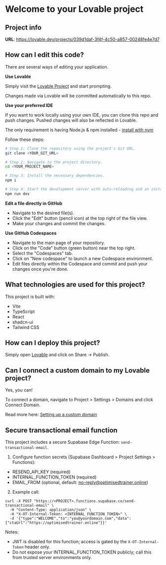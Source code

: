 # Welcome to your Lovable project

## Project info

**URL**: https://lovable.dev/projects/039d1daf-3f4f-4c50-a857-00248fe4e7d7

## How can I edit this code?

There are several ways of editing your application.

**Use Lovable**

Simply visit the [Lovable Project](https://lovable.dev/projects/039d1daf-3f4f-4c50-a857-00248fe4e7d7) and start prompting.

Changes made via Lovable will be committed automatically to this repo.

**Use your preferred IDE**

If you want to work locally using your own IDE, you can clone this repo and push changes. Pushed changes will also be reflected in Lovable.

The only requirement is having Node.js & npm installed - [install with nvm](https://github.com/nvm-sh/nvm#installing-and-updating)

Follow these steps:

```sh
# Step 1: Clone the repository using the project's Git URL.
git clone <YOUR_GIT_URL>

# Step 2: Navigate to the project directory.
cd <YOUR_PROJECT_NAME>

# Step 3: Install the necessary dependencies.
npm i

# Step 4: Start the development server with auto-reloading and an instant preview.
npm run dev
```

**Edit a file directly in GitHub**

- Navigate to the desired file(s).
- Click the "Edit" button (pencil icon) at the top right of the file view.
- Make your changes and commit the changes.

**Use GitHub Codespaces**

- Navigate to the main page of your repository.
- Click on the "Code" button (green button) near the top right.
- Select the "Codespaces" tab.
- Click on "New codespace" to launch a new Codespace environment.
- Edit files directly within the Codespace and commit and push your changes once you're done.

## What technologies are used for this project?

This project is built with:

- Vite
- TypeScript
- React
- shadcn-ui
- Tailwind CSS

## How can I deploy this project?

Simply open [Lovable](https://lovable.dev/projects/039d1daf-3f4f-4c50-a857-00248fe4e7d7) and click on Share -> Publish.

## Can I connect a custom domain to my Lovable project?

Yes, you can!

To connect a domain, navigate to Project > Settings > Domains and click Connect Domain.

Read more here: [Setting up a custom domain](https://docs.lovable.dev/tips-tricks/custom-domain#step-by-step-guide)

## Secure transactional email function

This project includes a secure Supabase Edge Function: `send-transactional-email`.

1) Configure function secrets (Supabase Dashboard > Project Settings > Functions):
- RESEND_API_KEY (required)
- INTERNAL_FUNCTION_TOKEN (required)
- EMAIL_FROM (optional, default: no-reply@optimisedtrainer.online)

2) Example call:

```
curl -X POST "https://<PROJECT>.functions.supabase.co/send-transactional-email" \
  -H "Content-Type: application/json" \
  -H "X-OT-Internal-Token: <INTERNAL_FUNCTION_TOKEN>" \
  -d '{"type":"WELCOME","to":"you@yourdomain.com","data":{"ctaUrl":"https://optimisedtrainer.online"}}'
```

Notes:
- JWT is disabled for this function; access is gated by the `X-OT-Internal-Token` header only.
- Do not expose your INTERNAL_FUNCTION_TOKEN publicly; call this from trusted server environments only.

